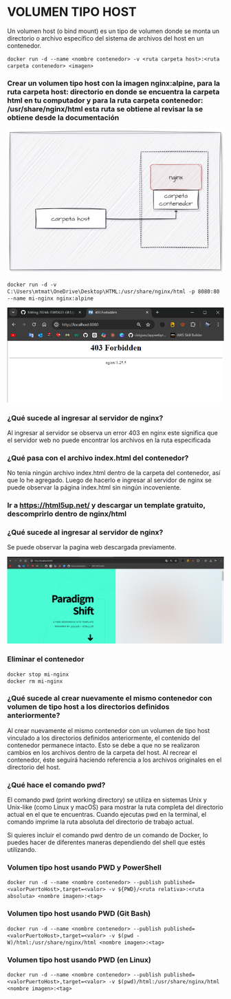 # VOLUMEN TIPO HOST
Un volumen host (o bind mount) es un tipo de volumen donde se monta un directorio o archivo específico del sistema de archivos del host en un contenedor.


```
docker run -d --name <nombre contenedor> -v <ruta carpeta host>:<ruta carpeta contenedor> <imagen> 
```

### Crear un volumen tipo host con la imagen nginx:alpine, para la ruta carpeta host: directorio en donde se encuentra la carpeta html en tu computador y para la ruta carpeta contenedor: /usr/share/nginx/html esta ruta se obtiene al revisar la se obtiene desde la documentación


![Volúmenes](imagenes/volumen-host.PNG)

```
docker run -d -v C:\Users\mtmat\OneDrive\Desktop\HTML:/usr/share/nginx/html -p 8080:80 --name mi-nginx nginx:alpine
```


![Volúmenes](imagenes/1.1.png)


### ¿Qué sucede al ingresar al servidor de nginx?


Al ingresar al servidor se observa un error 403 en nginx este significa que el servidor web no puede encontrar los archivos en la ruta especificada


### ¿Qué pasa con el archivo index.html del contenedor?


No tenia ningún archivo index.html dentro de la carpeta del contenedor, así que lo he agregado. Luego de hacerlo e ingresar al servidor de nginx se puede observar la página index.html sin ningún incoveniente.


### Ir a https://html5up.net/ y descargar un template gratuito, descomprirlo dentro de nginx/html

### ¿Qué sucede al ingresar al servidor de nginx?


Se puede observar la pagina web descargada previamente.


![Volúmenes](imagenes/2.png)


### Eliminar el contenedor
```
docker stop mi-nginx
docker rm mi-nginx
```

### ¿Qué sucede al crear nuevamente el mismo contenedor con volumen de tipo host a los directorios definidos anteriormente?

Al crear nuevamente el mismo contenedor con un volumen de tipo host vinculado a los directorios definidos anteriormente, el contenido del contenedor permanece intacto. Esto se debe a que no se realizaron cambios en los archivos dentro de la carpeta del host. Al recrear el contenedor, éste seguirá haciendo referencia a los archivos originales en el directorio del host.


### ¿Qué hace el comando pwd?

El comando pwd (print working directory) se utiliza en sistemas Unix y Unix-like (como Linux y macOS) para mostrar la ruta completa del directorio actual en el que te encuentras. Cuando ejecutas pwd en la terminal, el comando imprime la ruta absoluta del directorio de trabajo actual.


Si quieres incluir el comando pwd dentro de un comando de Docker, lo puedes hacer de diferentes maneras dependiendo del shell que estés utilizando.


### Volumen tipo host usando PWD y PowerShell
```
docker run -d --name <nombre contenedor> --publish published=<valorPuertoHost>,target=<valor> -v ${PWD}/<ruta relativa>:<ruta absoluta> <nombre imagen>:<tag> 
```

### Volumen tipo host usando PWD (Git Bash)

```
docker run -d --name <nombre contenedor> --publish published=<valorPuertoHost>,target=<valor> -v $(pwd -W)/html:/usr/share/nginx/html <nombre imagen>:<tag> 
```

### Volumen tipo host usando PWD (en Linux)

```
docker run -d --name <nombre contenedor> --publish published=<valorPuertoHost>,target=<valor> -v $(pwd)/html:/usr/share/nginx/html <nombre imagen>:<tag> 
```

